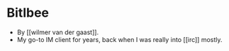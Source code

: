 # Bitlbee

- By [[wilmer van der gaast]].
- My go-to IM client for years, back when I was really into [[irc]] mostly.

